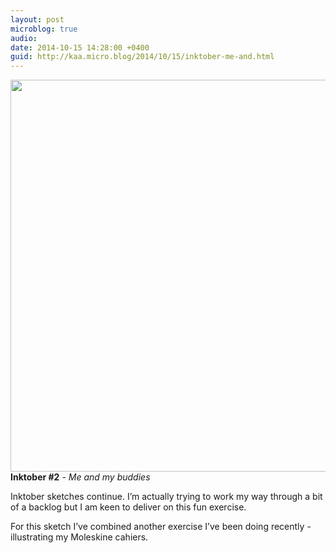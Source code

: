 ```yaml
---
layout: post
microblog: true
audio: 
date: 2014-10-15 14:28:00 +0400
guid: http://kaa.micro.blog/2014/10/15/inktober-me-and.html
---
```

<img src="http://www.kaa.bz/uploads/2018/b807abcc4d.jpg" alt="" width="840" height="627" class="alignnone size-full wp-image-367" /><strong>Inktober #2</strong> - <em>Me and my buddies</em>

Inktober sketches continue. I’m actually trying to work my way through a bit of a backlog but I am keen to deliver on this fun exercise.

For this sketch I’ve combined another exercise I’ve been doing recently - illustrating my Moleskine cahiers.
